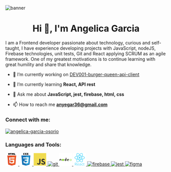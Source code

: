 ![banner](https://user-images.githubusercontent.com/70681219/214200802-4cf30dba-4da6-4d42-93f7-c7d7aaae5a38.jpg)

<h1 align="center">Hi 👋, I'm Angelica Garcia</h1>
<p>I am a Frontend developer passionate about technology, curious and self-taught, I have experience developing projects with JavaScript, nodeJS, Firebase technologies, unit tests, Git and React applying SCRUM as an agile framework. One of my greatest motivations is to continue learning with great humility and share that knowledge.</p>

- 🔭 I’m currently working on [DEV001-burger-queen-api-client](https://github.com/YessBlack/DEV001-burger-queen-api-client)

- 🌱 I’m currently learning **React, API rest**

- 💬 Ask me about **JavaScript, jest, firebase, html, css**

- 📫 How to reach me **anyegar36@gmail.com**

<h3 align="left">Connect with me:</h3>
<p align="left">
<a href="https://linkedin.com/in/angelica-garcia-osorio" target="blank"><img align="center" src="https://raw.githubusercontent.com/rahuldkjain/github-profile-readme-generator/master/src/images/icons/Social/linked-in-alt.svg" alt="angelica-garcia-osorio" height="30" width="40" /></a>
</p>

<h3 align="left">Languages and Tools:</h3>
<p align="left"> 
      <a href="https://www.w3.org/html/" target="_blank" rel="noreferrer"> <img src="https://raw.githubusercontent.com/devicons/devicon/master/icons/html5/html5-original-wordmark.svg" alt="html5" width="40" height="40"/> 
    </a> <a href="https://www.w3schools.com/css/" target="_blank" rel="noreferrer"> <img src="https://raw.githubusercontent.com/devicons/devicon/master/icons/css3/css3-original-wordmark.svg" alt="css3" width="40" height="40"/> </a> <a href="https://developer.mozilla.org/en-US/docs/Web/JavaScript" target="_blank" rel="noreferrer"> <img src="https://raw.githubusercontent.com/devicons/devicon/master/icons/javascript/javascript-original.svg" alt="javascript" width="40" height="40"/> </a> <a href="https://git-scm.com/" target="_blank" rel="noreferrer"> <img src="https://www.vectorlogo.zone/logos/git-scm/git-scm-icon.svg" alt="git" width="40" height="40"/> </a> <a href="https://nodejs.org" target="_blank" rel="noreferrer"> <img src="https://raw.githubusercontent.com/devicons/devicon/master/icons/nodejs/nodejs-original-wordmark.svg" alt="nodejs" width="40" height="40"/> </a> <a href="https://reactjs.org/" target="_blank" rel="noreferrer"> <img src="https://raw.githubusercontent.com/devicons/devicon/master/icons/react/react-original-wordmark.svg" alt="react" width="40" height="40"/> </a> <a href="https://firebase.google.com/" target="_blank" rel="noreferrer"> <img src="https://www.vectorlogo.zone/logos/firebase/firebase-icon.svg" alt="firebase" width="40" height="40"/> </a> <a href="https://jestjs.io" target="_blank" rel="noreferrer"> <img src="https://www.vectorlogo.zone/logos/jestjsio/jestjsio-icon.svg" alt="jest" width="40" height="40"/> </a> <a href="https://www.figma.com/" target="_blank" rel="noreferrer"> <img src="https://www.vectorlogo.zone/logos/figma/figma-icon.svg" alt="figma" width="40" height="40"/> </a>
</p>


